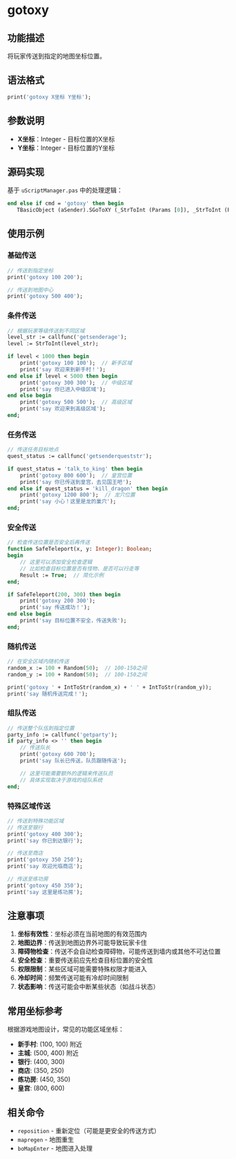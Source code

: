 # gotoxy

## 功能描述
将玩家传送到指定的地图坐标位置。

## 语法格式
```pascal
print('gotoxy X坐标 Y坐标');
```

## 参数说明
- **X坐标**：Integer - 目标位置的X坐标
- **Y坐标**：Integer - 目标位置的Y坐标

## 源码实现
基于 `uScriptManager.pas` 中的处理逻辑：

```pascal
end else if cmd = 'gotoxy' then begin
   TBasicObject (aSender).SGoToXY (_StrToInt (Params [0]), _StrToInt (Params [1]));
```

## 使用示例

### 基础传送
```pascal
// 传送到指定坐标
print('gotoxy 100 200');

// 传送到地图中心
print('gotoxy 500 400');
```

### 条件传送
```pascal
// 根据玩家等级传送到不同区域
level_str := callfunc('getsenderage');
level := StrToInt(level_str);

if level < 1000 then begin
    print('gotoxy 100 100');  // 新手区域
    print('say 欢迎来到新手村！');
end else if level < 5000 then begin
    print('gotoxy 300 300');  // 中级区域
    print('say 你已进入中级区域');
end else begin
    print('gotoxy 500 500');  // 高级区域
    print('say 欢迎来到高级区域');
end;
```

### 任务传送
```pascal
// 传送任务目标地点
quest_status := callfunc('getsenderqueststr');

if quest_status = 'talk_to_king' then begin
    print('gotoxy 800 600');  // 皇宫位置
    print('say 你已传送到皇宫，去见国王吧');
end else if quest_status = 'kill_dragon' then begin
    print('gotoxy 1200 800');  // 龙穴位置
    print('say 小心！这里是龙的巢穴');
end;
```

### 安全传送
```pascal
// 检查传送位置是否安全后再传送
function SafeTeleport(x, y: Integer): Boolean;
begin
    // 这里可以添加安全检查逻辑
    // 比如检查目标位置是否有怪物、是否可以行走等
    Result := True;  // 简化示例
end;

if SafeTeleport(200, 300) then begin
    print('gotoxy 200 300');
    print('say 传送成功！');
end else begin
    print('say 目标位置不安全，传送失败');
end;
```

### 随机传送
```pascal
// 在安全区域内随机传送
random_x := 100 + Random(50);  // 100-150之间
random_y := 100 + Random(50);  // 100-150之间

print('gotoxy ' + IntToStr(random_x) + ' ' + IntToStr(random_y));
print('say 随机传送完成！');
```

### 组队传送
```pascal
// 传送整个队伍到指定位置
party_info := callfunc('getparty');
if party_info <> '' then begin
    // 传送队长
    print('gotoxy 600 700');
    print('say 队长已传送，队员跟随传送');

    // 这里可能需要额外的逻辑来传送队员
    // 具体实现取决于游戏的组队系统
end;
```

### 特殊区域传送
```pascal
// 传送到特殊功能区域
// 传送至银行
print('gotoxy 400 300');
print('say 你已到达银行');

// 传送至商店
print('gotoxy 350 250');
print('say 欢迎光临商店');

// 传送至练功房
print('gotoxy 450 350');
print('say 这里是练功房');
```

## 注意事项

1. **坐标有效性**：坐标必须在当前地图的有效范围内
2. **地图边界**：传送到地图边界外可能导致玩家卡住
3. **障碍物检查**：传送不会自动检查障碍物，可能传送到墙内或其他不可达位置
4. **安全检查**：重要传送前应先检查目标位置的安全性
5. **权限限制**：某些区域可能需要特殊权限才能进入
6. **冷却时间**：频繁传送可能有冷却时间限制
7. **状态影响**：传送可能会中断某些状态（如战斗状态）

## 常用坐标参考
根据游戏地图设计，常见的功能区域坐标：
- **新手村**: (100, 100) 附近
- **主城**: (500, 400) 附近
- **银行**: (400, 300)
- **商店**: (350, 250)
- **练功房**: (450, 350)
- **皇宫**: (800, 600)

## 相关命令
- `reposition` - 重新定位（可能是更安全的传送方式）
- `mapregen` - 地图重生
- `boMapEnter` - 地图进入处理